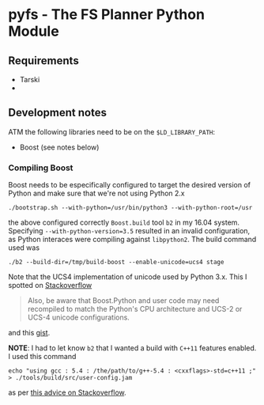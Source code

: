 
# pyfs - The FS Planner Python Module


## Requirements

* Tarski
*

## Development notes

ATM the following libraries need to be on the `$LD_LIBRARY_PATH`:
* Boost (see notes below)


### Compiling Boost

Boost needs to be especifically configured to target the desired version
of Python and make sure that we're not using Python 2.x

```
./bootstrap.sh --with-python=/usr/bin/python3 --with-python-root=/usr
```

the above configured correctly ```Boost.build``` tool ```b2``` in my 16.04
system. Specifying ```--with-python-version=3.5``` resulted in an invalid
configuration, as Python interaces were compiling against ```libpython2```.
The build command used was

```
./b2 --build-dir=/tmp/build-boost --enable-unicode=ucs4 stage
```

Note that the UCS4 implementation of unicode used by Python 3.x. This I spotted
on [Stackoverflow](https://stackoverflow.com/questions/28830653/build-boost-with-multiple-python-versions)

> Also, be aware that Boost.Python and user code may need recompiled to match
the Python's CPU architecture and UCS-2 or UCS-4 unicode configurations.

and this [gist](https://gist.github.com/melvincabatuan/a5a4a10b15ef31a5a481).

**NOTE**: I had to let know ```b2``` that I wanted a build with ```C++11``` features
enabled. I used this command

```
echo "using gcc : 5.4 : /the/path/to/g++-5.4 : <cxxflags>-std=c++11 ;" > ./tools/build/src/user-config.jam
```

as per [this advice on Stackoverflow](https://stackoverflow.com/a/43716427/338107).
